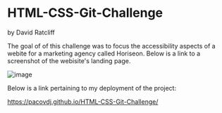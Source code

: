 # HTML-CSS-Git-Challenge
by David Ratcliff

The goal of of this challenge was to focus the accessibility aspects of a webite for a marketing agency called Horiseon. Below is a link to a screenshot of the webisite's landing page. 

![image](https://user-images.githubusercontent.com/90013942/140659359-29eaa87e-99df-47f2-9a89-3170d51c9d35.png)

Below is a link pertaining to my deployment of the project:

https://pacovdj.github.io/HTML-CSS-Git-Challenge/



